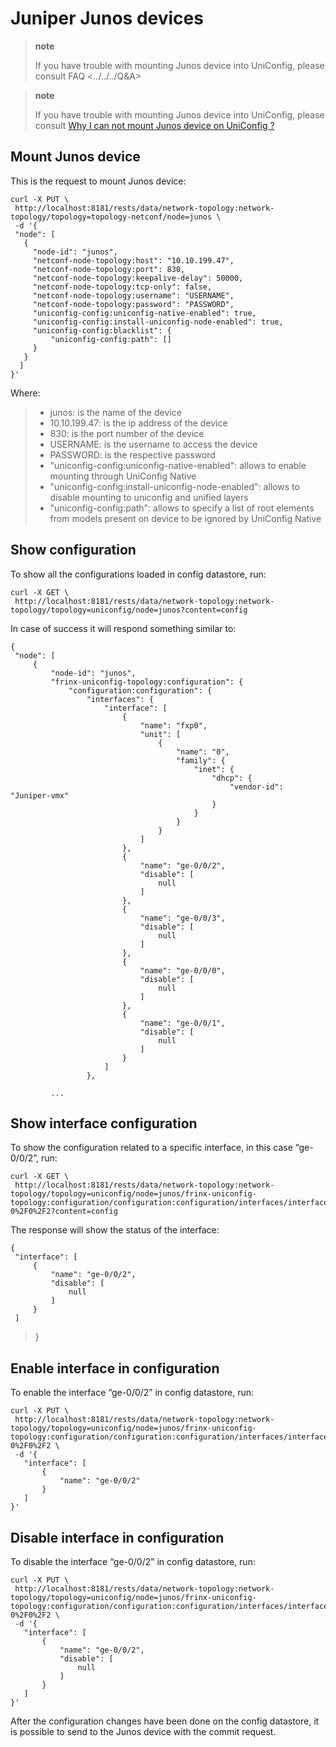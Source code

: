 Juniper Junos devices
=====================

> **note**
>
> If you have trouble with mounting Junos device into UniConfig, please
> consult FAQ \<../../../Q&A\>

> **note**
>
> If you have trouble with mounting Junos device into UniConfig, please
> consult [Why I can not mount Junos device on UniConfig
> ?](https://docs.frinx.io/frinx-odl-distribution/oxygen/Q&A.html#id21)

Mount Junos device
------------------

This is the request to mount Junos device:

``` {.sourceCode .bash}
curl -X PUT \
 http://localhost:8181/rests/data/network-topology:network-topology/topology=topology-netconf/node=junos \
 -d '{
 "node": [
   {
     "node-id": "junos",
     "netconf-node-topology:host": "10.10.199.47",
     "netconf-node-topology:port": 830,
     "netconf-node-topology:keepalive-delay": 50000,
     "netconf-node-topology:tcp-only": false,
     "netconf-node-topology:username": "USERNAME",
     "netconf-node-topology:password": "PASSWORD",
     "uniconfig-config:uniconfig-native-enabled": true,
     "uniconfig-config:install-uniconfig-node-enabled": true,
     "uniconfig-config:blacklist": {
         "uniconfig-config:path": []
     }
   }
  ]
}'
```

Where:

> -   junos: is the name of the device
> -   10.10.199.47: is the ip address of the device
> -   830: is the port number of the device
> -   USERNAME: is the username to access the device
> -   PASSWORD: is the respective password
> -   "uniconfig-config:uniconfig-native-enabled": allows to enable
>     mounting through UniConfig Native
> -   "uniconfig-config:install-uniconfig-node-enabled": allows to
>     disable mounting to uniconfig and unified layers
> -   "uniconfig-config:path": allows to specify a list of root elements
>     from models present on device to be ignored by UniConfig Native

Show configuration
------------------

To show all the configurations loaded in config datastore, run:

``` {.sourceCode .bash}
curl -X GET \
 http://localhost:8181/rests/data/network-topology:network-topology/topology=uniconfig/node=junos?content=config
```

In case of success it will respond something similar to:

``` {.sourceCode .bash}
{
 "node": [
     {
         "node-id": "junos",
         "frinx-uniconfig-topology:configuration": {
             "configuration:configuration": {
                 "interfaces": {
                     "interface": [
                         {
                             "name": "fxp0",
                             "unit": [
                                 {
                                     "name": "0",
                                     "family": {
                                         "inet": {
                                             "dhcp": {
                                                 "vendor-id": "Juniper-vmx"
                                             }
                                         }
                                     }
                                 }
                             ]
                         },
                         {
                             "name": "ge-0/0/2",
                             "disable": [
                                 null
                             ]
                         },
                         {
                             "name": "ge-0/0/3",
                             "disable": [
                                 null
                             ]
                         },
                         {
                             "name": "ge-0/0/0",
                             "disable": [
                                 null
                             ]
                         },
                         {
                             "name": "ge-0/0/1",
                             "disable": [
                                 null
                             ]
                         }
                     ]
                 },

         ...
```

Show interface configuration
----------------------------

To show the configuration related to a specific interface, in this case
“ge-0/0/2”, run:

``` {.sourceCode .bash}
curl -X GET \
 http://localhost:8181/rests/data/network-topology:network-topology/topology=uniconfig/node=junos/frinx-uniconfig-topology:configuration/configuration:configuration/interfaces/interface=ge-0%2F0%2F2?content=config
```

The response will show the status of the interface:

``` {.sourceCode .bash}
{
 "interface": [
     {
         "name": "ge-0/0/2",
         "disable": [
             null
         ]
     }
 ]
```

> }

Enable interface in configuration
---------------------------------

To enable the interface “ge-0/0/2” in config datastore, run:

``` {.sourceCode .bash}
curl -X PUT \
 http://localhost:8181/rests/data/network-topology:network-topology/topology=uniconfig/node=junos/frinx-uniconfig-topology:configuration/configuration:configuration/interfaces/interface=ge-0%2F0%2F2 \
 -d '{
   "interface": [
       {
           "name": "ge-0/0/2"
       }
   ]
}'
```

Disable interface in configuration
----------------------------------

To disable the interface “ge-0/0/2” in config datastore, run:

``` {.sourceCode .bash}
curl -X PUT \
 http://localhost:8181/rests/data/network-topology:network-topology/topology=uniconfig/node=junos/frinx-uniconfig-topology:configuration/configuration:configuration/interfaces/interface=ge-0%2F0%2F2 \
 -d '{
   "interface": [
       {
           "name": "ge-0/0/2",
           "disable": [
               null
           ]
       }
   ]
}'
```

After the configuration changes have been done on the config datastore,
it is possible to send to the Junos device with the commit request.
